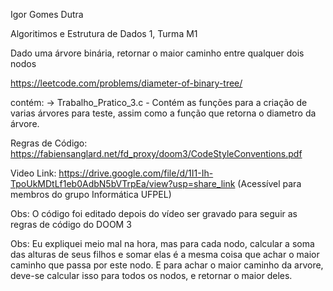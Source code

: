 Igor Gomes Dutra

Algoritimos e Estrutura de Dados 1, Turma M1

Dado uma árvore binária, retornar o maior caminho entre qualquer dois nodos

https://leetcode.com/problems/diameter-of-binary-tree/

contém:
 -> Trabalho_Pratico_3.c - Contém as funções para a criação de varias árvores para teste, assim como a função que retorna o diametro da árvore.

Regras de Código: https://fabiensanglard.net/fd_proxy/doom3/CodeStyleConventions.pdf

Video Link: https://drive.google.com/file/d/1I1-Ih-TpoUkMDtLf1eb0AdbN5bVTrpEa/view?usp=share_link (Acessível para membros do grupo Informática UFPEL)

Obs: O código foi editado depois do vídeo ser gravado para seguir as regras de código do DOOM 3

Obs: Eu expliquei meio mal na hora, mas para cada nodo, calcular a soma das alturas de seus filhos e somar elas é a mesma coisa que achar o maior caminho que passa por este nodo. E para achar o maior caminho da arvore, deve-se calcular isso para todos os nodos, e retornar o maior deles. 

